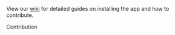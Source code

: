 View our [wiki](https://github.com/TheOdinProject/theodinproject/wiki) for detailed guides on installing the app and how to contribute.

Contribution
